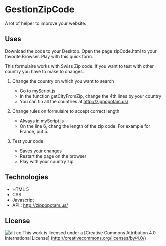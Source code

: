 # GestionZipCode
A lot of helper to improve your website.

Uses
------- 
Download the code to your Desktop.
Open the page zipCode.html to your favorite Browser.
Play with this quick form.

This formulaire works with Swiss Zip code. 
If you want to test with other country you have to make to changes.

1. Change the country on which you want to search
   * Go to myScript.js
   * In the function getCityFromZip, change the 4th lines by your country
   * You can fin all the countries at http://zippopotam.us/
 
2. Change rules on formulaire to accept correct length
   * Always in myScript.js
   * On the line 6, chang the length of the zip code. For example for France, put 5.
   
3. Test your code
   * Saves your changes
   * Restart the page on the browser
   * Play with your country zip
   
Technologies   
-------
* HTML 5
* CSS
* Javascript
* API : http://zippopotam.us/

License
-------
![alt cc](https://licensebuttons.net/l/by/3.0/88x31.png)
This work is licensed under a [Creative Commons Attribution 4.0 International License] (http://creativecommons.org/licenses/by/4.0/)
